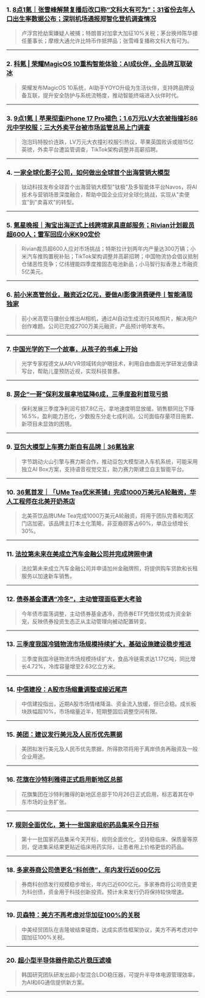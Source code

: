 ### 1. [8点1氪｜张雪峰解禁复播后改口称“文科大有可为”；31省份去年人口出生率数据公布；深圳机场通报郑智化登机调查情况](https://36kr.com/p/3526671398149254?f=rss)

> 卢浮宫抢劫案嫌疑人被捕；特朗普对加拿大加征10%关税；茅台换帅陈华接任董事长；摩根大通允许比特币作抵押品；张雪峰复播称文科大有可为。

---


### 2. [科氪 | 荣耀MagicOS 10重构智能体验：AI成伙伴，全品牌互联破冰](https://36kr.com/p/3524487441275776?f=rss)

> 荣耀发布MagicOS 10系统，AI助手YOYO升级为生活伙伴，支持跨品牌设备互联，提升安全防护与系统流畅度，推动智能终端进入伙伴时代。

---


### 3. [9点1氪丨苹果彻查iPhone 17 Pro褪色；1.6万元LV大衣被指撞衫86元中学校服；三大外卖平台被市场监管总局上门调查](https://36kr.com/p/3523913648429959?f=rss)

> 泡泡玛特股价连跌，LV万元大衣撞衫校服引热议，苹果英国败诉或赔15亿英镑，外卖平台遭监管调查，TikTok架构调整并高薪招聘。

---


### 4. [一家全球化影子公司，如何做出全球首个出海营销大模型](https://36kr.com/p/3523517227965318?f=rss)

> 钛动科技发布全球首个出海营销大模型"钛极"及多智能体平台Navos，将AI技术与营销场景深度融合，帮助中国企业应对全球化挑战，实现从"卖便宜"到"卖喜欢"的转型。

---


### 5. [氪星晚报｜淘宝出海正式上线跨境家具直邮服务；Rivian计划裁员超600人；雷军回应小米K90定价](https://36kr.com/p/3523010061130631?f=rss)

> Rivian裁员超600人应对市场挑战；特斯拉计划两年内产量达300万辆；小米汽车推购置税补贴；TikTok架构调整并高薪招聘；中国物流协会倡议抵制仓储恶性竞争；亿纬锂能四季度推固态电池新品；小马智行拟香港上市融资5亿美元。

---


### 6. [前小米高管创业，融资近2亿元，要做AI影像消费硬件丨智能涌现独家](https://36kr.com/p/3522981563931525?f=rss)

> 前小米高管马骥创业推出AI相机，通过AI自动生成流行风格照片，解决用户创作难题。公司已完成2700万美元融资，产品预计明年发布。

---


### 7. [中国光学的下一个故事，从孩子的书桌上开始](https://36kr.com/p/3522903860943748?f=rss)

> 光学专家程德文从AR/VR领域转向护眼技术，利用自由曲面光学研发远像读写台，帮助儿童预防近视，实现科技普惠。

---


### 8. [房企“一哥”保利发展拿地猛降6成，三季度盈利首现亏损](https://36kr.com/p/3522740183030920?f=rss)

> 保利发展三季度净利润亏损7.8亿元，拿地速度明显放缓。销售额同比下降16.5%，盈利能力恶化，少数股东分走七成利润。公司面临存量项目拖累、新项目未显效的困境。

---


### 9. [豆包大模型上车赛力斯自有品牌｜36氪独家](https://36kr.com/p/3423694660275841?f=rss)

> 字节跳动火山引擎与赛力斯合作，推动豆包大模型进入车机系统，可能采用独立AI Box方案，支持语音视觉交互，助力赛力斯建立自主智能平台。

---


### 10. [36氪首发｜「UMe Tea优米茶铺」完成1000万美元A轮融资，华人工程师在北美开奶茶店](https://36kr.com/p/3521277005896841?f=rss)

> 北美茶饮品牌UMe Tea完成1000万美元A轮融资，将用于团队完善和湾区门店加密。该品牌主打本土化策略，非亚裔顾客占60%，单店业绩增长30%。

---


### 11. [法拉第未来在美成立汽车金融公司并完成牌照申请](https://36kr.com/newsflashes/3526665220054153?f=rss)

> 法拉第未来成立汽车金融公司并申请加州金融牌照，将提供购车贷款和长租服务以加速新车销售。

---


### 12. [债券基金遭遇“冷冬”，主动管理面临更大考验](https://36kr.com/newsflashes/3526666658929800?f=rss)

> 今年债市震荡调整，主动债券基金遇冷，而债券ETF凭借优势成为资金新宠，反映债券投资生态正从主动管理向被动配置转变。

---


### 13. [三季度我国冷链物流市场规模持续扩大，基础设施建设稳步推进](https://36kr.com/newsflashes/3526663923850112?f=rss)

> 三季度我国冷链物流市场规模持续扩大，食品冷链需求达1.17亿吨，同比增长4.72%，冷库容量增至2.63亿立方米。

---


### 14. [中信建投：A股市场缩量调整或接近尾声](https://36kr.com/newsflashes/3526661649685379?f=rss)

> 中信建投指出，近期A股市场情绪降温、资金流入放缓，但已企稳。成长板块跌幅超10%，市场缩量近半，短期整固后调整空间有限。

---


### 15. [美团：建议发行美元及人民币优先票据](https://36kr.com/newsflashes/3526677524749186?f=rss)

> 美团拟发行美元及人民币优先票据，所得款项将用于离岸债务再融资及一般企业用途。

---


### 16. [花旗在沙特利雅得正式启用新地区总部](https://36kr.com/newsflashes/3526661150186630?f=rss)

> 花旗集团在沙特利雅得的新地区总部于10月26日正式启用，标志着其在中东市场的业务扩张。

---


### 17. [规则全面优化，第十一批国家组织药品集采今日开标](https://36kr.com/newsflashes/3526674687302791?f=rss)

> 第十一批国家药品集采今天开标，规则全面优化，坚持稳临床、保质量等原则，促进集采结果更贴近临床用药实际，让患者用上价格更低的药品。

---


### 18. [多家券商公司债更名“科创债”，年内发行近600亿元](https://36kr.com/newsflashes/3526660725267590?f=rss)

> 券商科创债发行规模稳步增长，年内已近600亿元。多家券商将公司债变更为科创债，资金用于科技创新投资。预计未来发行仍将保持较快增速。

---


### 19. [贝森特：美方不再考虑对华加征100%的关税](https://36kr.com/newsflashes/3526673377287046?f=rss)

> 中美经贸团队在吉隆坡结束磋商，达成实质性框架协议，美方不再考虑对中国加征100%关税。

---


### 20. [超小型半导体器件助芯片稳压滤噪](https://36kr.com/newsflashes/3526657511840643?f=rss)

> 韩国研究团队研发出超小型混合LDO稳压器，可提升半导体电源管理效率，为AI和6G通信提供新方案。

---

